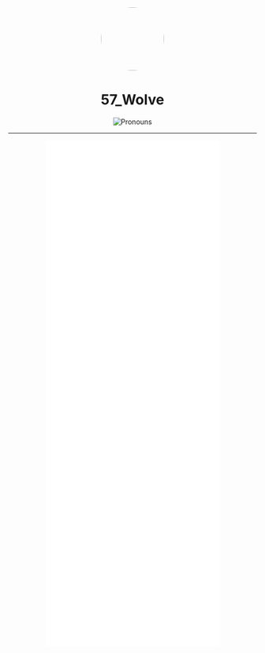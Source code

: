 <div align='center'>
  <div align='center'>
    <img
      src='https://proxy.hypersta.sh/KWJ3ewT36sRz2utZCpwkWJZCTyNKnEiwKgeD3EZJlX8/fit/164/0/no/0/czM6Ly93ZXJld29sZi9hdmF0YXJzLzEwMDBweC5wbmc.webp'
      style='border-radius: 50%;'
      width='128'
      height='128'
    />
  </div>

  <h1>57_Wolve</h1>
  <img alt='Pronouns' src='https://img.shields.io/endpoint?url=https://pronoundb.org/shields/6126d5ec8ba6fe6c3e1da3d6' />
</div>

<hr />

<div align='center'>
  <img src='./github-metrics.svg' />
</div>
